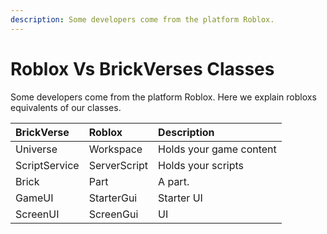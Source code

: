 ```yaml
---
description: Some developers come from the platform Roblox.
---
```


# Roblox Vs BrickVerses Classes

Some developers come from the platform Roblox. Here we explain robloxs equivalents of our classes.

| BrickVerse | Roblox | Description |
| :--- | :--- | :--- |
| Universe | Workspace | Holds your game content |
| ScriptService | ServerScript | Holds your scripts |
| Brick | Part | A part. |
| GameUI | StarterGui | Starter  UI |
| ScreenUI | ScreenGui | UI |

